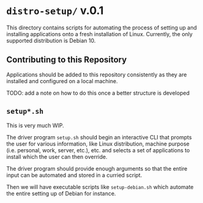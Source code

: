 # `distro-setup/` v.0.1
This directory contains scripts for automating the process of setting up and installing applications onto a fresh installation of Linux. Currently, the only supported distribution is Debian 10.

## Contributing to this Repository
Applications should be added to this repository consistently as they are installed and configured on a local machine.

TODO: add a note on how to do this once a better structure is developed

## `setup*.sh`

This is very much WIP.

The driver program `setup.sh` should begin an interactive CLI that prompts the user for various information, like Linux distribution, machine purpose (i.e. personal, work, server, etc.), etc. and selects a set of applications to install which the user can then override. 

The driver program should provide enough arguments so that the entire input can be automated and stored in a curried script.

Then we will have executable scripts like `setup-debian.sh` which automate the entire setting up of Debian for instance.
